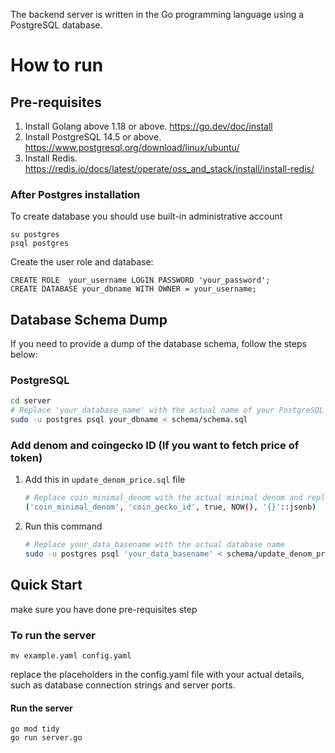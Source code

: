  The backend server is written in the Go programming language using a PostgreSQL database.

# How to run

## Pre-requisites

1. Install Golang above 1.18 or above.
  <https://go.dev/doc/install>
2. Install PostgreSQL 14.5 or above.
  <https://www.postgresql.org/download/linux/ubuntu/>
3. Install Redis.
  <https://redis.io/docs/latest/operate/oss_and_stack/install/install-redis/>
  
### After Postgres installation

  To create database you should use built-in administrative account

  ```
  su postgres
psql postgres
  ```

  Create the user role and database:

  ```
  CREATE ROLE  your_username LOGIN PASSWORD 'your_password';  
  CREATE DATABASE your_dbname WITH OWNER = your_username;

  ```

## Database Schema Dump

If you need to provide a dump of the database schema, follow the steps below:

### PostgreSQL

```bash
cd server
# Replace 'your_database_name' with the actual name of your PostgreSQL database
sudo -u postgres psql your_dbname < schema/schema.sql
```

### Add denom and coingecko ID (If you want to fetch price of token)
1. Add this in `update_denom_price.sql` file
    ```bash
    # Replace coin_minimal_denom with the actual minimal denom and replace coin_gecko_id with actual coin gecko id
    ('coin_minimal_denom', 'coin_gecko_id', true, NOW(), '{}'::jsonb)
    ```
2. Run this command
    ```bash
    # Replace your_data_basename with the actual database name
    sudo -u postgres psql 'your_data_basename' < schema/update_denom_price.sql
    ```

## Quick Start

make sure you have done pre-requisites step

### To run the server

  ```
  mv example.yaml config.yaml
  ```

 replace the placeholders in the config.yaml file with your actual details, such as database connection strings and server ports.
  
#### Run the server

  ```
  go mod tidy
  go run server.go
  ```
